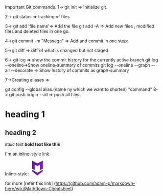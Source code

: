 Important Git commands.
1-> git init => Initialize git.

2-> git status => tracking of files.

3-> git add 'file name'=> Add the file
git add -A => Add new files , modified files and deleted files in one go.

4->git commit -m "Message" => Add and commit in one step:

5->git diff => diff of what is changed but not staged

6-> git log =>
show the commit history for the currently active branch
git log --oneline=>Show oneline-summary of commits
git log --oneline --graph --all --decorate => Show history of commits as graph-summary

7->Creating aliases =>

git config --global alias.(name ny which we want to shorten) "command"
8->
git push origin --all => push all files 

# heading 1
## heading 2
_italic text_
**bold text like this**

[I'm an inline-style link](https://www.google.com)

Inline-style: 
![alt text](https://github.com/adam-p/markdown-here/raw/master/src/common/images/icon48.png "Logo Title Text 1")

for more [refer this link] (https://github.com/adam-p/markdown-here/wiki/Markdown-Cheatsheet)
